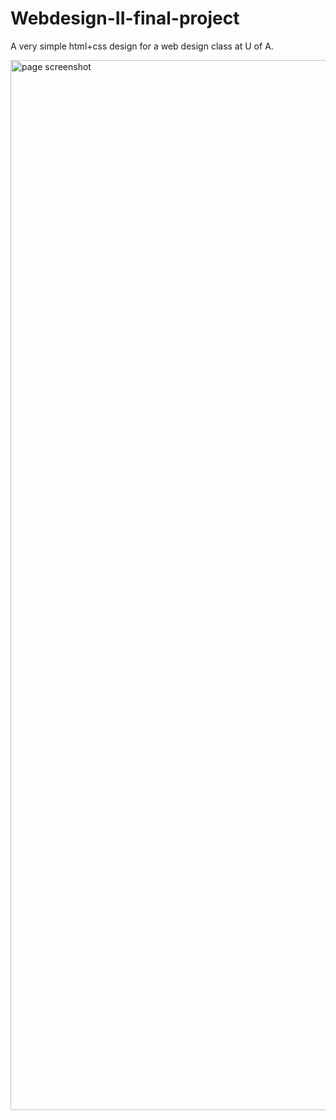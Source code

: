 # Webdesign-II-final-project
A very simple html+css design for a web design class at U of A.

<img width="1680" alt="page screenshot" src="https://user-images.githubusercontent.com/29075494/38839963-ba6deb5a-41a2-11e8-87e9-3eba4be972a1.png">
